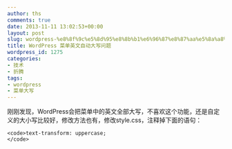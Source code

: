 ```yaml
---
author: ths
comments: true
date: 2013-11-11 13:02:53+00:00
layout: post
slug: wordpress-%e8%8f%9c%e5%8d%95%e8%8b%b1%e6%96%87%e8%87%aa%e5%8a%a8%e5%a4%a7%e5%86%99%e9%97%ae%e9%a2%98
title: WordPress 菜单英文自动大写问题
wordpress_id: 1275
categories:
- 技术
- 折腾
tags:
- wordpress
- 菜单大写
---
```


刚刚发现，WordPress会把菜单中的英文全部大写，不喜欢这个功能，还是自定义的大小写比较好，修改方法也有，修改style.css，注释掉下面的语句：




    
    <code>text-transform: uppercase;
    </code>




